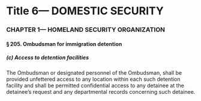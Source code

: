 
# Title 6— DOMESTIC SECURITY
### CHAPTER 1— HOMELAND SECURITY ORGANIZATION
#### § 205. Ombudsman for immigration detention
##### (c) Access to detention facilities

The Ombudsman or designated personnel of the Ombudsman, shall be provided unfettered access to any location within each such detention facility and shall be permitted confidential access to any detainee at the detainee’s request and any departmental records concerning such detainee.
